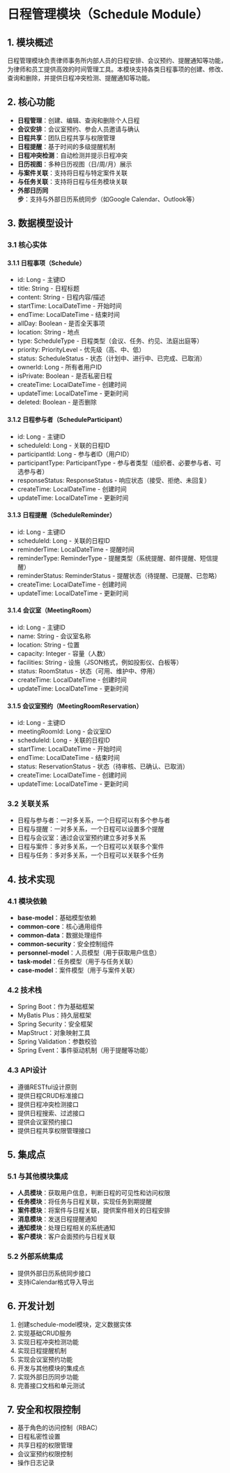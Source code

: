 # 日程管理模块（Schedule Module）

## 1. 模块概述

日程管理模块负责律师事务所内部人员的日程安排、会议预约、提醒通知等功能，为律师和员工提供高效的时间管理工具。本模块支持各类日程事项的创建、修改、查询和删除，并提供日程冲突检测、提醒通知等功能。

## 2. 核心功能

- **日程管理**：创建、编辑、查询和删除个人日程
- **会议安排**：会议室预约、参会人员邀请与确认
- **日程共享**：团队日程共享与权限管理
- **日程提醒**：基于时间的多级提醒机制
- **日程冲突检测**：自动检测并提示日程冲突
- **日历视图**：多种日历视图（日/周/月）展示
- **与案件关联**：支持将日程与特定案件关联
- **与任务关联**：支持将日程与任务模块关联
- **外部日历同步**：支持与外部日历系统同步（如Google Calendar、Outlook等）

## 3. 数据模型设计

### 3.1 核心实体

#### 3.1.1 日程事项（Schedule）
- id: Long - 主键ID
- title: String - 日程标题
- content: String - 日程内容/描述
- startTime: LocalDateTime - 开始时间
- endTime: LocalDateTime - 结束时间
- allDay: Boolean - 是否全天事项
- location: String - 地点
- type: ScheduleType - 日程类型（会议、任务、约见、法庭出庭等）
- priority: PriorityLevel - 优先级（高、中、低）
- status: ScheduleStatus - 状态（计划中、进行中、已完成、已取消）
- ownerId: Long - 所有者用户ID
- isPrivate: Boolean - 是否私密日程
- createTime: LocalDateTime - 创建时间
- updateTime: LocalDateTime - 更新时间
- deleted: Boolean - 是否删除

#### 3.1.2 日程参与者（ScheduleParticipant）
- id: Long - 主键ID
- scheduleId: Long - 关联的日程ID
- participantId: Long - 参与者ID（用户ID）
- participantType: ParticipantType - 参与者类型（组织者、必要参与者、可选参与者）
- responseStatus: ResponseStatus - 响应状态（接受、拒绝、未回复）
- createTime: LocalDateTime - 创建时间
- updateTime: LocalDateTime - 更新时间

#### 3.1.3 日程提醒（ScheduleReminder）
- id: Long - 主键ID
- scheduleId: Long - 关联的日程ID
- reminderTime: LocalDateTime - 提醒时间
- reminderType: ReminderType - 提醒类型（系统提醒、邮件提醒、短信提醒）
- reminderStatus: ReminderStatus - 提醒状态（待提醒、已提醒、已忽略）
- createTime: LocalDateTime - 创建时间
- updateTime: LocalDateTime - 更新时间

#### 3.1.4 会议室（MeetingRoom）
- id: Long - 主键ID
- name: String - 会议室名称
- location: String - 位置
- capacity: Integer - 容量（人数）
- facilities: String - 设施（JSON格式，例如投影仪、白板等）
- status: RoomStatus - 状态（可用、维护中、停用）
- createTime: LocalDateTime - 创建时间
- updateTime: LocalDateTime - 更新时间

#### 3.1.5 会议室预约（MeetingRoomReservation）
- id: Long - 主键ID
- meetingRoomId: Long - 会议室ID
- scheduleId: Long - 关联的日程ID
- startTime: LocalDateTime - 开始时间
- endTime: LocalDateTime - 结束时间
- status: ReservationStatus - 状态（待审核、已确认、已取消）
- createTime: LocalDateTime - 创建时间
- updateTime: LocalDateTime - 更新时间

### 3.2 关联关系

- 日程与参与者：一对多关系，一个日程可以有多个参与者
- 日程与提醒：一对多关系，一个日程可以设置多个提醒
- 日程与会议室：通过会议室预约建立多对多关系
- 日程与案件：多对多关系，一个日程可以关联多个案件
- 日程与任务：多对多关系，一个日程可以关联多个任务

## 4. 技术实现

### 4.1 模块依赖
- **base-model**：基础模型依赖
- **common-core**：核心通用组件
- **common-data**：数据处理组件
- **common-security**：安全控制组件
- **personnel-model**：人员模型（用于获取用户信息）
- **task-model**：任务模型（用于与任务关联）
- **case-model**：案件模型（用于与案件关联）

### 4.2 技术栈
- Spring Boot：作为基础框架
- MyBatis Plus：持久层框架
- Spring Security：安全框架
- MapStruct：对象映射工具
- Spring Validation：参数校验
- Spring Event：事件驱动机制（用于提醒等功能）

### 4.3 API设计
- 遵循RESTful设计原则
- 提供日程CRUD标准接口
- 提供日程冲突检测接口
- 提供日程搜索、过滤接口
- 提供会议室预约接口
- 提供日程共享权限管理接口

## 5. 集成点

### 5.1 与其他模块集成
- **人员模块**：获取用户信息，判断日程的可见性和访问权限
- **任务模块**：将任务与日程关联，实现任务到期提醒
- **案件模块**：将案件与日程关联，提供案件相关的日程安排
- **消息模块**：发送日程提醒通知
- **通知模块**：处理日程相关的系统通知
- **客户模块**：客户会面预约与日程关联

### 5.2 外部系统集成
- 提供外部日历系统同步接口
- 支持iCalendar格式导入导出

## 6. 开发计划

1. 创建schedule-model模块，定义数据实体
2. 实现基础CRUD服务
3. 实现日程冲突检测功能
4. 实现日程提醒机制
5. 实现会议室预约功能
6. 开发与其他模块的集成点
7. 实现外部日历同步功能
8. 完善接口文档和单元测试

## 7. 安全和权限控制

- 基于角色的访问控制（RBAC）
- 日程私密性设置
- 共享日程的权限管理
- 会议室预约权限控制
- 操作日志记录
